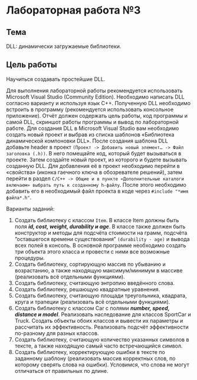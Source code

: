 # Лабораторная работа №3

## Тема

DLL: динамически загружаемые библиотеки.

## Цель работы

Научиться создавать простейшие DLL.

Для выполнения лабораторной работы рекомендуется использовать Microsoft Visual Studio (Community Edition). Необходимо написать DLL согласно варианту и используя язык C++. Полученную DLL необходимо встроить в программу (рекомендуется использовать консольное приложение). Отчёт должен содержать цель работы, код программы и самой DLL, скриншот работы программы и вывод по лабораторной работе.
Для создания DLL в Microsoft Visual Studio вам необходимо создать новый проект и выбрав из списка шаблонов «Библиотека динамической компоновки DLL».
После создания шаблона DLL добавьте header в проект `(Проект -> Добавить новый элемент… -> Файл заголовка (.h))`. В него помещайте код, который будет вызываться в проекте.
Затем создайте новый проект, из которого и будете вызывать созданную DLL. Для добавления её в проект необходимо перейти в «свойства» (иконка гаечного ключа в обозревателе решений), затем перейти в раздел `C/C++ -> Общие и в пункте «Дополнительные каталоги включаем» выбрать путь к созданному h-файлу`. После этого необходимо добавить его в необходимый файл проекта в коде через `#include "*имя файла*.h"`.

Варианты заданий:

1. Создать библиотеку с классом `Item`. В классе Item должны быть поля ***id, cost, weight, durability и age***. В классе также должен быть конструктор и методы для подсчёта стоимости на грамм, подсчёта ”оставшегося времени существования” `(durability - age)` и вывода всех полей в консоль. В основной программе необходимо создать три объекта этого класса и провести с ними все возможные процедуры.
2. Создать библиотеку, сортирующую массив по убыванию и возрастанию, а также находящую максимум/минимум в массиве (реализовать всё отдельными функциями).
3. Создать библиотеку, считающую энтропию введённого слова.
4. Создать библиотеку, решающую квадратные уравнения.
5. Создать библиотеку, считающую площади треугольника, квадрата, круга и трапеции (реализовать всё отдельными функциями).
6. Создать библиотеку с классом Car c полями ***number, speed, distance и model***. Реализовать наследование для классов SportCar и Truck. Создать объекты обоих классов и вывести их параметры и рассчитать их эффективность. Реализовать подсчёт эффективности по-разному для разных классов.
7. Создать библиотеку, считающую количество указанных символов в тексте, а также находящую самый часто встречающийся символ.
8. Создать библиотеку, корректирующую ошибки в тексте по заданному шаблону (реализовать массив корректных слов, по которому сверять слова на ошибки). Условимся, что слова не могут отличаться от правильных по длине.